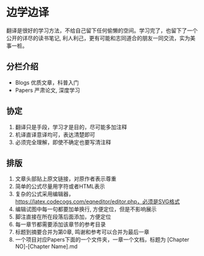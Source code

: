 # 边学边译
翻译是很好的学习方法，不给自己留下任何偷懒的空间。学习完了，也留下了一个公开的详尽的读书笔记, 利人利己，更有可能和志同道合的朋友一同交流，实为美事一桩。

## 分栏介绍
- Blogs 优质文章，科普入门
- Papers 严肃论文, 深度学习

## 协定
1. 翻译只是手段，学习才是目的，尽可能多加注释
2. 机译直译意译均可，表达清楚即可
3. 必须完全理解，即使不确定也要写清注释

## 排版
1. 文章头部贴上原文链接，对原作者表示尊重
2. 简单的公式尽量用字符或者HTML表示
3. 复杂的公式采用编辑器， https://latex.codecogs.com/eqneditor/editor.php，必须是SVG格式
4. 编辑试图中每一句都要加单换行, 方便定位，但是不影响展示
5. 脚注直接在所在段落后面添加，方便定位
6. 每一章节都需要添加该章节的参考目录
7. 标题到摘要合并为第0章, 鸣谢和参考可以合并为最后一章
8. 一个项目对应Papers下面的一个文件夹，一章一个文档，标题为 [Chapter NO]-[Chapter Name].md